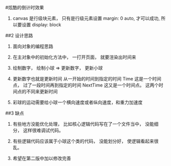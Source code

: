 #炫酷的倒计时效果

1. canvas 是行级块元素， 只有是行级元素设置 margin: 0 auto, 才可以成功, 所以要设置 display: block

##2 设计思路

1. 面向对象的编程思路

2. 在主对象中的初始化方法中， 一打开页面， 就要渲染出时间来

3. 绘制数字， 绘制小球 => 更新数字， 更新小球

4. 更新数字也就是更新时间 从一开始的时间到指定的时间 Time 这是一个时间点， 过了一段时间再到指定的时间 NextTime 这又是一个时间点。 这两个时间点的不同来更新时间

5. 彩球的运动需要给小球一个横向速度或者纵向速度，和重力加速度

##3 缺点

1. 有些地方没能优化处理， 比如核心逻辑代码写在了一个文件当中， 没能细分， 这样很难调试代码。

2. 有些逻辑代码应该属于小球这个类的代码， 没能划分好， 使逻辑看起来很乱。

3. 希望在第二版中加以修改完善
